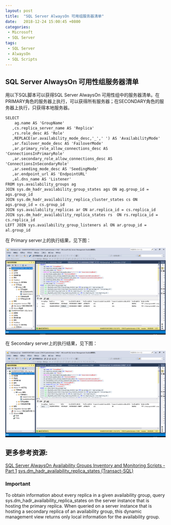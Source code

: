 ```yaml
---
layout: post
title:  "SQL Server AlwaysOn 可用组服务器清单"
date:   2018-12-24 15:00:45 +0800
categories: 
 - Microsoft
 - SQL Server
tags: 
 - SQL Server
 - AlwaysOn
 - SQL Scripts
---
```


## SQL Server AlwaysOn 可用性组服务器清单


用以下SQL脚本可以获得SQL Server AlwaysOn 可用性组中的服务器清单。在PRIMARY角色的服务器上执行，可以获得所有服务器；在SECONDARY角色的服务器上执行，只获得本地服务器。    
```
SELECT
    ag.name AS 'GroupName' 
   ,cs.replica_server_name AS 'Replica'
   ,rs.role_desc AS 'Role'
   ,REPLACE(ar.availability_mode_desc,'_',' ') AS 'AvailabilityMode'
   ,ar.failover_mode_desc AS 'FailoverMode'
   ,ar.primary_role_allow_connections_desc AS 'ConnectionsInPrimaryRole'
   ,ar.secondary_role_allow_connections_desc AS 'ConnectionsInSecondaryRole'
   ,ar.seeding_mode_desc AS 'SeedingMode'
   ,ar.endpoint_url AS 'EndpointURL'
   ,al.dns_name AS 'Listener'
FROM sys.availability_groups ag
JOIN sys.dm_hadr_availability_group_states ags ON ag.group_id = ags.group_id
JOIN sys.dm_hadr_availability_replica_cluster_states cs ON ags.group_id = cs.group_id 
JOIN sys.availability_replicas ar ON ar.replica_id = cs.replica_id 
JOIN sys.dm_hadr_availability_replica_states rs  ON rs.replica_id = cs.replica_id 
LEFT JOIN sys.availability_group_listeners al ON ar.group_id = al.group_id
```

在 Primary server上的执行结果，见下图： 

![](/assets/images/2018-12-24-SQL-Server-AlwaysOn-Availability-Groups-Inventory-1.png)

在 Secondary server上的执行结果，见下图： 

![](/assets/images/2018-12-24-SQL-Server-AlwaysOn-Availability-Groups-Inventory-2.png)

## 更多参考资源:

[SQL Server AlwaysOn Availability Groups Inventory and Monitoring Scripts - Part 1](https://www.mssqltips.com/sqlservertip/5782/sql-server-alwayson-availability-groups-inventory-and-monitoring-scripts--part-1/)
[sys.dm_hadr_availability_replica_states (Transact-SQL)](https://docs.microsoft.com/en-us/sql/relational-databases/system-dynamic-management-views/sys-dm-hadr-availability-replica-states-transact-sql?view=sql-server-2017)

### Important

To obtain information about every replica in a given availability group, query sys.dm_hadr_availability_replica_states on the server instance that is hosting the primary replica. When queried on a server instance that is hosting a secondary replica of an availability group, this dynamic management view returns only local information for the availability group.





